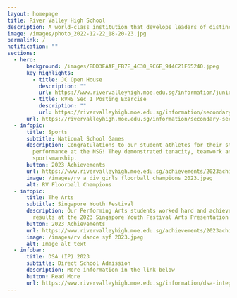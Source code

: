 ```yaml
---
layout: homepage
title: River Valley High School
description: A world-class institution that develops leaders of distinction for Singapore
image: /images/photo_2022-12-22_18-20-23.jpg
permalink: /
notification: ""
sections:
  - hero:
      background: /images/BDD3EAAF_FB7E_4C30_9C6E_944C21F65240.jpeg
      key_highlights:
        - title: JC Open House
          description: ""
          url: https://www.rivervalleyhigh.moe.edu.sg/information/junior-college/openhouse2024/
        - title: RVHS Sec 1 Posting Exercise
          description: ""
          url: https://rivervalleyhigh.moe.edu.sg/information/secondary-section/sec1postingexercise-2024intake/
      url: https://rivervalleyhigh.moe.edu.sg/information/secondary-section/sec1postingexercise-2024intake/information/junior-college/openhouse2024/
  - infopic:
      title: Sports
      subtitle: National School Games
      description: Congratulations to our student athletes for their stellar
        performance at the NSG! They demonstrated tenacity, teamwork and great
        sportsmanship.
      button: 2023 Achievements
      url: https://www.rivervalleyhigh.moe.edu.sg/achievements/2023achievements/
      image: /images/rv a div girls floorball champions 2023.jpeg
      alt: RV Floorball Champions
  - infopic:
      title: The Arts
      subtitle: Singapore Youth Festival
      description: Our Performing Arts students worked hard and achieved commendable
        results at the 2023 Singapore Youth Festival Arts Presentation!
      button: 2023 Achievements
      url: https://www.rivervalleyhigh.moe.edu.sg/achievements/2023achievements/
      image: /images/rv dance syf 2023.jpeg
      alt: Image alt text
  - infobar:
      title: DSA (IP) 2023
      subtitle: Direct School Admission
      description: More information in the link below
      button: Read More
      url: https://www.rivervalleyhigh.moe.edu.sg/information/dsa-integrated-programme/dsa2023/
---
```

